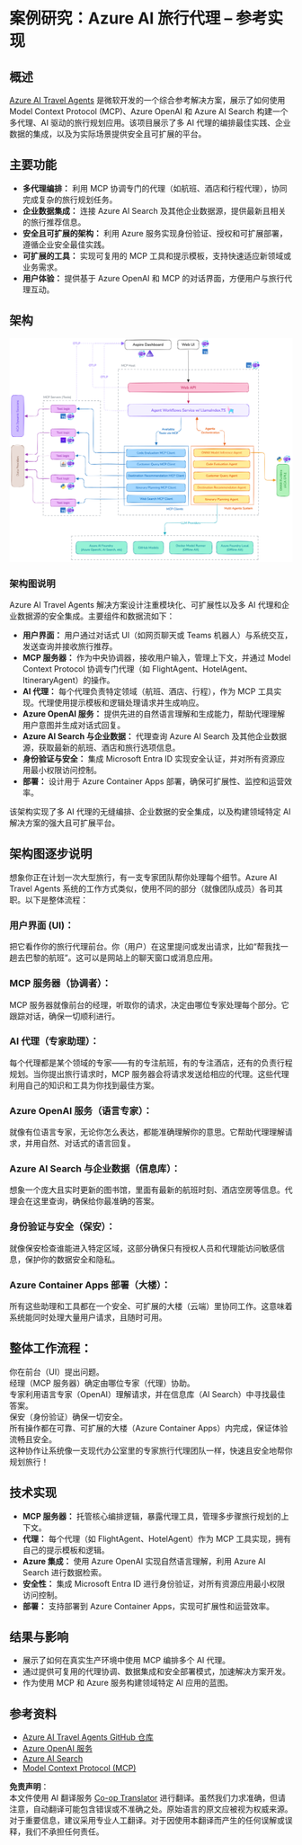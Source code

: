 <!--
CO_OP_TRANSLATOR_METADATA:
{
  "original_hash": "4d3415b9d2bf58bc69be07f945a69e07",
  "translation_date": "2025-07-14T05:55:41+00:00",
  "source_file": "09-CaseStudy/travelagentsample.md",
  "language_code": "zh"
}
-->
# 案例研究：Azure AI 旅行代理 – 参考实现

## 概述

[Azure AI Travel Agents](https://github.com/Azure-Samples/azure-ai-travel-agents) 是微软开发的一个综合参考解决方案，展示了如何使用 Model Context Protocol (MCP)、Azure OpenAI 和 Azure AI Search 构建一个多代理、AI 驱动的旅行规划应用。该项目展示了多 AI 代理的编排最佳实践、企业数据的集成，以及为实际场景提供安全且可扩展的平台。

## 主要功能
- **多代理编排：** 利用 MCP 协调专门的代理（如航班、酒店和行程代理），协同完成复杂的旅行规划任务。
- **企业数据集成：** 连接 Azure AI Search 及其他企业数据源，提供最新且相关的旅行推荐信息。
- **安全且可扩展的架构：** 利用 Azure 服务实现身份验证、授权和可扩展部署，遵循企业安全最佳实践。
- **可扩展的工具：** 实现可复用的 MCP 工具和提示模板，支持快速适应新领域或业务需求。
- **用户体验：** 提供基于 Azure OpenAI 和 MCP 的对话界面，方便用户与旅行代理互动。

## 架构
![Architecture](https://raw.githubusercontent.com/Azure-Samples/azure-ai-travel-agents/main/docs/ai-travel-agents-architecture-diagram.png)

### 架构图说明

Azure AI Travel Agents 解决方案设计注重模块化、可扩展性以及多 AI 代理和企业数据源的安全集成。主要组件和数据流如下：

- **用户界面：** 用户通过对话式 UI（如网页聊天或 Teams 机器人）与系统交互，发送查询并接收旅行推荐。
- **MCP 服务器：** 作为中央协调器，接收用户输入，管理上下文，并通过 Model Context Protocol 协调专门代理（如 FlightAgent、HotelAgent、ItineraryAgent）的操作。
- **AI 代理：** 每个代理负责特定领域（航班、酒店、行程），作为 MCP 工具实现。代理使用提示模板和逻辑处理请求并生成响应。
- **Azure OpenAI 服务：** 提供先进的自然语言理解和生成能力，帮助代理理解用户意图并生成对话式回复。
- **Azure AI Search 与企业数据：** 代理查询 Azure AI Search 及其他企业数据源，获取最新的航班、酒店和旅行选项信息。
- **身份验证与安全：** 集成 Microsoft Entra ID 实现安全认证，并对所有资源应用最小权限访问控制。
- **部署：** 设计用于 Azure Container Apps 部署，确保可扩展性、监控和运营效率。

该架构实现了多 AI 代理的无缝编排、企业数据的安全集成，以及构建领域特定 AI 解决方案的强大且可扩展平台。

## 架构图逐步说明
想象你正在计划一次大型旅行，有一支专家团队帮你处理每个细节。Azure AI Travel Agents 系统的工作方式类似，使用不同的部分（就像团队成员）各司其职。以下是整体流程：

### 用户界面 (UI)：
把它看作你的旅行代理前台。你（用户）在这里提问或发出请求，比如“帮我找一趟去巴黎的航班”。这可以是网站上的聊天窗口或消息应用。

### MCP 服务器（协调者）：
MCP 服务器就像前台的经理，听取你的请求，决定由哪位专家处理每个部分。它跟踪对话，确保一切顺利进行。

### AI 代理（专家助理）：
每个代理都是某个领域的专家——有的专注航班，有的专注酒店，还有的负责行程规划。当你提出旅行请求时，MCP 服务器会将请求发送给相应的代理。这些代理利用自己的知识和工具为你找到最佳方案。

### Azure OpenAI 服务（语言专家）：
就像有位语言专家，无论你怎么表达，都能准确理解你的意思。它帮助代理理解请求，并用自然、对话式的语言回复。

### Azure AI Search 与企业数据（信息库）：
想象一个庞大且实时更新的图书馆，里面有最新的航班时刻、酒店空房等信息。代理会在这里查询，确保给你最准确的答案。

### 身份验证与安全（保安）：
就像保安检查谁能进入特定区域，这部分确保只有授权人员和代理能访问敏感信息，保护你的数据安全和隐私。

### Azure Container Apps 部署（大楼）：
所有这些助理和工具都在一个安全、可扩展的大楼（云端）里协同工作。这意味着系统能同时处理大量用户请求，且随时可用。

## 整体工作流程：

你在前台（UI）提出问题。  
经理（MCP 服务器）确定由哪位专家（代理）协助。  
专家利用语言专家（OpenAI）理解请求，并在信息库（AI Search）中寻找最佳答案。  
保安（身份验证）确保一切安全。  
所有操作都在可靠、可扩展的大楼（Azure Container Apps）内完成，保证体验流畅且安全。  
这种协作让系统像一支现代办公室里的专家旅行代理团队一样，快速且安全地帮你规划旅行！

## 技术实现
- **MCP 服务器：** 托管核心编排逻辑，暴露代理工具，管理多步骤旅行规划的上下文。
- **代理：** 每个代理（如 FlightAgent、HotelAgent）作为 MCP 工具实现，拥有自己的提示模板和逻辑。
- **Azure 集成：** 使用 Azure OpenAI 实现自然语言理解，利用 Azure AI Search 进行数据检索。
- **安全性：** 集成 Microsoft Entra ID 进行身份验证，对所有资源应用最小权限访问控制。
- **部署：** 支持部署到 Azure Container Apps，实现可扩展性和运营效率。

## 结果与影响
- 展示了如何在真实生产环境中使用 MCP 编排多个 AI 代理。
- 通过提供可复用的代理协调、数据集成和安全部署模式，加速解决方案开发。
- 作为使用 MCP 和 Azure 服务构建领域特定 AI 应用的蓝图。

## 参考资料
- [Azure AI Travel Agents GitHub 仓库](https://github.com/Azure-Samples/azure-ai-travel-agents)
- [Azure OpenAI 服务](https://azure.microsoft.com/en-us/products/ai-services/openai-service/)
- [Azure AI Search](https://azure.microsoft.com/en-us/products/ai-services/ai-search/)
- [Model Context Protocol (MCP)](https://modelcontextprotocol.io/)

**免责声明**：  
本文件使用 AI 翻译服务 [Co-op Translator](https://github.com/Azure/co-op-translator) 进行翻译。虽然我们力求准确，但请注意，自动翻译可能包含错误或不准确之处。原始语言的原文应被视为权威来源。对于重要信息，建议采用专业人工翻译。对于因使用本翻译而产生的任何误解或误释，我们不承担任何责任。